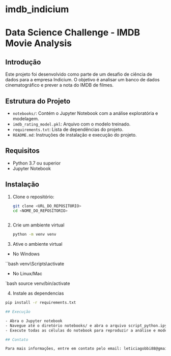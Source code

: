 # imdb_indicium
# Data Science Challenge - IMDB Movie Analysis

## Introdução

Este projeto foi desenvolvido como parte de um desafio de ciência de dados para a empresa Indicium. O objetivo é analisar um banco de dados cinematográfico e prever a nota do IMDB de filmes.

## Estrutura do Projeto

- `notebooks/`: Contém o Jupyter Notebook com a análise exploratória e modelagem.
- `imdb_rating_model.pkl`: Arquivo com o modelo treinado.
- `requirements.txt`: Lista de dependências do projeto.
- `README.md`: Instruções de instalação e execução do projeto.

## Requisitos

- Python 3.7 ou superior
- Jupyter Notebook

## Instalação

1. Clone o repositório:

   ```bash
   git clone <URL_DO_REPOSITORIO>
   cd <NOME_DO_REPOSITORIO>
 
2.  Crie um ambiente virtual
    ```bash  
    python -m venv venv

3. Ative o ambiente virtual

  
  - No Windows
 
 ``bash
 venv\Scripts\activate

  - No Linux/Mac

 `bash
 source venv/bin/activate

4. Instale as dependencias

  ```bash
  pip install -r requirements.txt

## Execução

- Abra o Jupyter notebook
- Navegue até o diretório notebooks/ e abra o arquivo script_python.ipynb.
- Execute todas as células do notebook para reproduzir a análise e modelagem

## Contato

Para mais informações, entre em contato pelo email: leticiagobbi88@gmail.com

